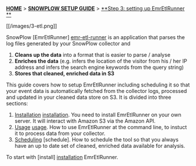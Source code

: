 <a name="top" />

[**HOME**](Home) > [**SNOWPLOW SETUP GUIDE**](Setting-up-SnowPlow) > [**Step 3: setting up EmrEtlRunner **](Setting-up-a-EmrEtlRunner)

[[/images/3-etl.png]] 

SnowPlow [EmrEtlRunner] [emr-etl-runner] is an application that parses the log files generated by your SnowPlow collector and

1. **Cleans up the data** into a format that is easier to parse / analyse
2. **Enriches the data** (e.g. infers the location of the visitor from his / her IP address and infers the search engine keywords from the query string)
3. **Stores that cleaned, enriched data in S3**

This guide covers how to setup EmrEtlRunner including scheduling it so that your event data is automatically fetched from the collector logs, processed and updated in your cleaned data store on S3. It is divided into three sections:

1. [Installation] [installation]. You need to install EmrEtlRunner on your own server. It will interact with Amazon S3 via the Amazon API.
2. [Usage] [usage]. How to use EmrEtlRunner at the command line, to instuct it to process data from your collector. 
3. [Scheduling] [schedule]. How to schedule the tool so that you always have an up to date set of cleaned, enriched data available for analysis.

To start with [install] [installation] EmrEtlRunner.

[installation]: 1-Installing-EmrEtlRunner
[usage]: 2-Using-EmrEtlRunner
[scheduling]: 3-Scheduling-EmrEtlRunner
[emr-etl-runner]: https://github.com/snowplow/snowplow/tree/master/3-etl/emr-etl-runner